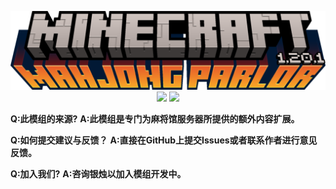 <p align="center">
  <img src="README/logo.png">
  <img src="https://img.shields.io/badge/Minecraft-Java%20Edition-brightgreen">
  <img src="https://img.shields.io/badge/Forge-1.20.1-orange">
</p>


**Q:此模组的来源?**
**A:此模组是专门为麻将馆服务器所提供的额外内容扩展。**

**Q:如何提交建议与反馈？**
**A:直接在GitHub上提交Issues或者联系作者进行意见反馈。**

**Q:加入我们?**
**A:咨询银烛以加入模组开发中。**
